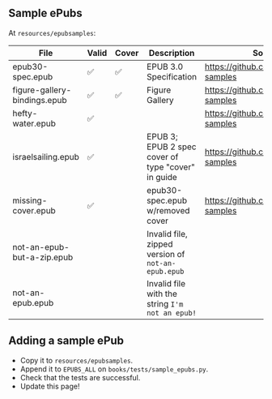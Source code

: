 Sample ePubs
------------
At `resources/epubsamples`:

| File                         | Valid              | Cover              | Description                                        | Source                                |
|------------------------------|--------------------|--------------------|----------------------------------------------------|---------------------------------------|
| epub30-spec.epub             | :white_check_mark: | :white_check_mark: | EPUB 3.0 Specification                             | https://github.com/IDPF/epub3-samples |
| figure-gallery-bindings.epub | :white_check_mark: | :white_check_mark: | Figure Gallery                                     | https://github.com/IDPF/epub3-samples |
| hefty-water.epub             | :white_check_mark: |                    |                                                    | https://github.com/IDPF/epub3-samples |
| israelsailing.epub           | :white_check_mark: |                    | EPUB 3; EPUB 2 spec cover of type "cover" in guide | https://github.com/IDPF/epub3-samples |
| missing-cover.epub           | :white_check_mark: |                    | epub30-spec.epub w/removed cover                   | https://github.com/IDPF/epub3-samples |
| not-an-epub-but-a-zip.epub   |                    |                    | Invalid file, zipped version of `not-an-epub.epub` |                                       |
| not-an-epub.epub             |                    |                    | Invalid file with the string `I'm not an epub!`    |                                       |

Adding a sample ePub
--------------------
* Copy it to `resources/epubsamples`.
* Append it to `EPUBS_ALL` on `books/tests/sample_epubs.py`.
* Check that the tests are successful.
* Update this page!
